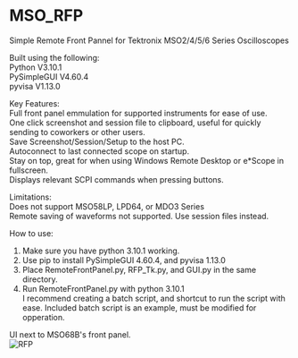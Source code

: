 # MSO_RFP
Simple Remote Front Pannel for Tektronix MSO2/4/5/6 Series Oscilloscopes

Built using the following:  
Python         V3.10.1  
PySimpleGUI    V4.60.4  
pyvisa         V1.13.0  


Key Features:  
Full front panel emmulation for supported instruments for ease of use.   
One click screenshot and session file to clipboard, useful for quickly sending to coworkers or other users.    
Save Screenshot/Session/Setup to the host PC.    
Autoconnect to last connected scope on startup.  
Stay on top, great for when using Windows Remote Desktop or e*Scope in fullscreen.  
Displays relevant SCPI commands when pressing buttons.  

Limitations:  
Does not support MSO58LP, LPD64, or MDO3 Series  
Remote saving of waveforms not supported.  Use session files instead.  

How to use:  
1. Make sure you have python 3.10.1 working.
2. Use pip to install PySimpleGUI 4.60.4, and pyvisa 1.13.0
3. Place RemoteFrontPanel.py, RFP_Tk.py, and GUI.py in the same directory.
4. Run RemoteFrontPanel.py with python 3.10.1  
    I recommend creating a batch script, and shortcut to run the script with ease.
    Included batch script is an example, must be modified for opperation.  

UI next to MSO68B's front panel.  
![RFP](https://github.com/Spectral-Duck/MSO_RFP/assets/169471087/6a350cfd-454c-45fb-8112-7f5b270af8c0)
